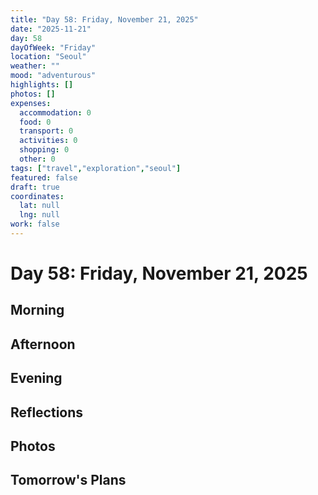 ```yaml
---
title: "Day 58: Friday, November 21, 2025"
date: "2025-11-21"
day: 58
dayOfWeek: "Friday"
location: "Seoul"
weather: ""
mood: "adventurous"
highlights: []
photos: []
expenses:
  accommodation: 0
  food: 0
  transport: 0
  activities: 0
  shopping: 0
  other: 0
tags: ["travel","exploration","seoul"]
featured: false
draft: true
coordinates:
  lat: null
  lng: null
work: false
---
```

# Day 58: Friday, November 21, 2025

## Morning

## Afternoon

## Evening

## Reflections

## Photos

## Tomorrow's Plans
